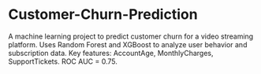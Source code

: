# Customer-Churn-Prediction
A machine learning project to predict customer churn for a video streaming platform.   Uses Random Forest and XGBoost to analyze user behavior and subscription data.   Key features: AccountAge, MonthlyCharges, SupportTickets. ROC AUC = 0.75.  
